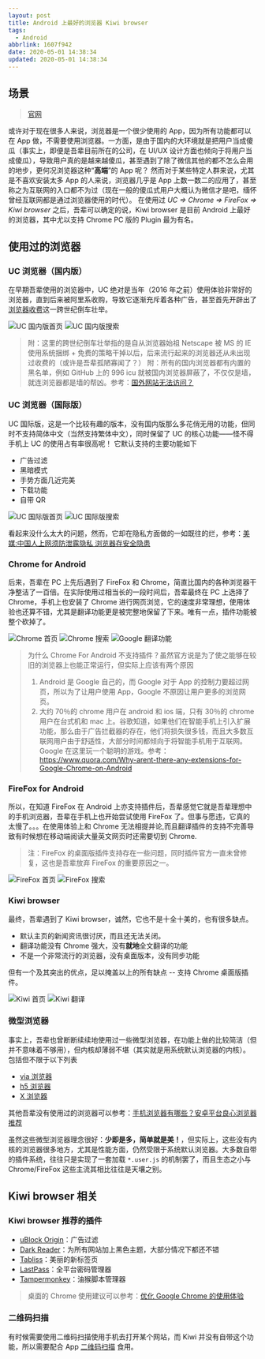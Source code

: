 ```yaml
---
layout: post
title: Android 上最好的浏览器 Kiwi browser
tags:
  - Android
abbrlink: 1607f942
date: 2020-05-01 14:38:34
updated: 2020-05-01 14:38:34
---
```


## 场景

> [官网](https://kiwibrowser.com/)

或许对于现在很多人来说，浏览器是一个很少使用的 App，因为所有功能都可以在 App 做，不需要使用浏览器。一方面，是由于国内的大环境就是把用户当成傻瓜（事实上，即便是吾辈目前所在的公司，在 UI/UX 设计方面也倾向于将用户当成傻瓜），导致用户真的是越来越傻瓜，甚至遇到了除了微信其他的都不怎么会用的地步，更何况浏览器这种“**高端**”的 App 呢？
然而对于某些特定人群来说，尤其是不喜欢安装太多 App 的人来说，浏览器几乎是 App 上数一数二的应用了，甚至称之为互联网的入口都不为过（现在一般的傻瓜式用户大概认为微信才是吧，缅怀曾经互联网都是通过浏览器使用的时代）。
在使用过 _UC => Chrome => FireFox => Kiwi browser_ 之后，吾辈可以确定的说，Kiwi browser 是目前 Android 上最好的浏览器，其中尤以支持 Chrome PC 版的 Plugin 最为有名。

## 使用过的浏览器

### UC 浏览器（国内版）

在早期吾辈使用的浏览器中，UC 绝对是当年（2016 年之前）使用体验非常好的浏览器，直到后来被阿里系收购，导致它逐渐充斥着各种广告，甚至首先开辟出了[浏览器收费](http://kf.uc.cn/self_service/web/faqdetails-8311412_9210815_20559164_5.html)这一跨世纪倒车壮举。

![UC 国内版首页](https://cdn.jsdelivr.net/gh/rxliuli/img-bed/20200501141319.jpg)
![UC 国内版搜索](https://cdn.jsdelivr.net/gh/rxliuli/img-bed/20200501141320.png)

> 附：这里的跨世纪倒车壮举指的是自从浏览器始祖 Netscape 被 MS 的 IE 使用系统捆绑 + 免费的策略干掉以后，后来流行起来的浏览器还从未出现过收费的（或许是吾辈孤陋寡闻了？）
> 附：所有的国内浏览器都有内置的黑名单，例如 GitHub 上的 996 icu 就被国内浏览器屏蔽了，不仅仅是墙，就连浏览器都是墙的帮凶。参考：[国外网站无法访问？](http://kf.uc.cn/self_service/web/faqdetails-9212655_9212659_20389994_6.html)

### UC 浏览器（国际版）

UC 国际版，这是一个比较有趣的版本，没有国内版那么多花俏无用的功能，但同时不支持简体中文（当然支持繁体中文），同时保留了 UC 的核心功能——怪不得手机上 UC 的使用占有率很高呢！
它默认支持的主要功能如下

- 广告过滤
- 黑暗模式
- 手势方面几近完美
- 下载功能
- 自带 QR

![UC 国际版首页](https://cdn.jsdelivr.net/gh/rxliuli/img-bed/20200501141317.png)
![UC 国际版搜索](https://cdn.jsdelivr.net/gh/rxliuli/img-bed/20200501141318.png)

看起来没什么太大的问题，然而，它却在隐私方面做的一如既往的烂，参考：[美媒:中国人上网须防泄露隐私 浏览器存安全隐患](https://web.archive.org/web/20180228041423/http://news.163.com/16/0330/10/BJDBF3TT00014AEE.html)

### Chrome for Android

后来，吾辈在 PC 上先后遇到了 FireFox 和 Chrome，简直比国内的各种浏览器干净整洁了一百倍。在实际使用过相当长的一段时间后，吾辈最终在 PC 上选择了 Chrome，手机上也安装了 Chrome 进行网页浏览，它的速度非常理想，使用体验也还算不错，尤其是翻译功能更是被完整地保留了下来。唯有一点，插件功能被整个砍掉了。

![Chrome 首页](https://cdn.jsdelivr.net/gh/rxliuli/img-bed/20200501141709.png)
![Chrome 搜索](https://cdn.jsdelivr.net/gh/rxliuli/img-bed/20200501141404.png)
![Google 翻译功能](https://cdn.jsdelivr.net/gh/rxliuli/img-bed/20200501141403.png)

> 为什么 Chrome For Android 不支持插件？虽然官方说是为了使之能够在较旧的浏览器上也能正常运行，但实际上应该有两个原因
>
> 1. Android 是 Google 自己的，而 Google 对于 App 的控制力要超过网页，所以为了让用户使用 App，Google 不原因让用户更多的浏览网页。
> 2. 大约 70％的 chrome 用户在 android 和 ios 端，只有 30％的 chrome 用户在台式机和 mac 上。谷歌知道，如果他们在智能手机上引入扩展功能，那么由于广告拦截器的存在，他们将损失很多钱，而且大多数互联网用户由于舒适性，大部分时间都倾向于将智能手机用于互联网。Google 在这里玩一个聪明的游戏。参考：<https://www.quora.com/Why-arent-there-any-extensions-for-Google-Chrome-on-Android>

### FireFox for Android

所以，在知道 FireFox 在 Android 上亦支持插件后，吾辈感觉它就是吾辈理想中的手机浏览器，吾辈在手机上也开始尝试使用 FireFox 了。但事与愿违，它真的太慢了。。。在使用体验上和 Chrome 无法相提并论,而且翻译插件的支持不完善导致有时候想在移动端阅读大量英文网页时还需要切到 Chrome.

> 注：FireFox 的桌面版插件支持存在一些问题，同时插件官方一直未曾修复，这也是吾辈放弃 FireFox 的重要原因之一。

![FireFox 首页](https://cdn.jsdelivr.net/gh/rxliuli/img-bed/20200501141432.png)
![FireFox 搜索](https://cdn.jsdelivr.net/gh/rxliuli/img-bed/20200501141433.png)

### Kiwi browser

最终，吾辈遇到了 Kiwi browser，诚然，它也不是十全十美的，也有很多缺点。

- 默认主页的新闻资讯很讨厌，而且还无法关闭。
- 翻译功能没有 Chrome 强大，没有**就地**全文翻译的功能
- 不是一个非常流行的浏览器，没有桌面版本，没有同步功能

但有一个及其突出的优点，足以掩盖以上的所有缺点 -- 支持 Chrome 桌面版插件。

![Kiwi 首页](https://cdn.jsdelivr.net/gh/rxliuli/img-bed/20200501141349.png)
![Kiwi 翻译](https://cdn.jsdelivr.net/gh/rxliuli/img-bed/20200501141348.png)

### 微型浏览器

事实上，吾辈也曾断断续续地使用过一些微型浏览器，在功能上做的比较简洁（但并不意味着不够用），但内核却薄弱不堪（其实就是用系统默认浏览器的内核）。
包括但不限于以下列表

- [via 浏览器](https://play.google.com/store/apps/details?id=mark.via.gp&hl=en_US)
- [h5 浏览器](https://www.coolapk.com/apk/org.noear.h5)
- [X 浏览器](https://www.xbext.com/)

其他吾辈没有使用过的浏览器可以参考：[手机浏览器有哪些？安卓平台良心浏览器推荐](https://m.xianjichina.com/news/details_145337.html)

虽然这些微型浏览器理念很好：**少即是多，简单就是美！**，但实际上，这些没有内核的浏览器很多地方，尤其是性能方面，仍然受限于系统默认浏览器。大多数自带的插件系统，往往只是实现了一套加载 `*.user.js` 的机制罢了，而且生态之小与 Chrome/FireFox 这些主流其相比往往是天壤之别。

## Kiwi browser 相关

### Kiwi browser 推荐的插件

- [uBlock Origin](https://chrome.google.com/webstore/detail/ublock-origin/cjpalhdlnbpafiamejdnhcphjbkeiagm)：广告过滤
- [Dark Reader](https://chrome.google.com/webstore/detail/dark-reader/eimadpbcbfnmbkopoojfekhnkhdbieeh)：为所有网站加上黑色主题，大部分情况下都还不错
- [Tabliss](https://chrome.google.com/webstore/detail/tabliss-a-beautiful-new-t/hipekcciheckooncpjeljhnekcoolahp)：美丽的新标签页
- [LastPass](https://chrome.google.com/webstore/detail/lastpass-free-password-ma/hdokiejnpimakedhajhdlcegeplioahd)：全平台密码管理器
- [Tampermonkey](https://chrome.google.com/webstore/detail/tampermonkey/dhdgffkkebhmkfjojejmpbldmpobfkfo?hl=zh-CN)：油猴脚本管理器

> 桌面的 Chrome 使用建议可以参考：[优化 Google Chrome 的使用体验](https://blog.rxliuli.com/p/54be2845/)

### 二维码扫描

有时候需要使用二维码扫描使用手机去打开某个网站，而 Kiwi 并没有自带这个功能，所以需要配合 App [二维码扫描](https://play.google.com/store/apps/details?id=mark.qrcode) 食用。
